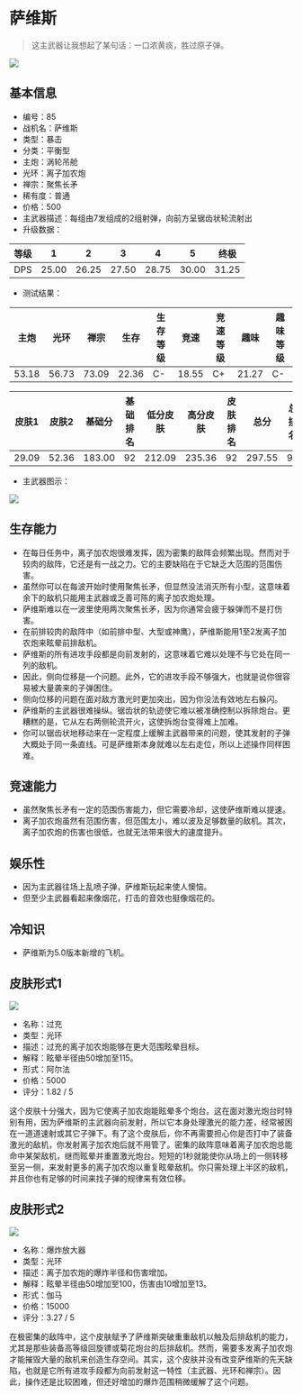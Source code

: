 # 萨维斯

> 这主武器让我想起了某句话：一口浓黄痰，胜过原子弹。

<img src="/ships/ship_85.png" style={{zoom:1}}/>

## 基本信息

- 编号：85
- 战机名：萨维斯
- 类型：暴击
- 分类：平衡型
- 主炮：涡轮吊舱
- 光环：离子加农炮
- 禅宗：聚焦长矛
- 稀有度：普通
- 价格：500
- 主武器描述：每组由7发组成的2组射弹，向前方呈锯齿状轮流射出
- 升级数据：

| 等级 | 1 | 2 | 3 | 4 | 5 | 终极 |
|--|--|--|--|--|--|--|
| DPS | 25.00 | 26.25 | 27.50 | 28.75 | 30.00 | 31.25 |

- 测试结果：

| 主炮 | 光环 | 禅宗 | 生存 | 生存等级 | 竞速 | 竞速等级 | 趣味 | 趣味等级 |
|--|--|--|--|--|--|--|--|--|
| 53.18 | 56.73 | 73.09 | 22.36 | C- | 18.55 | C+ | 21.27 | C- |

| 皮肤1 | 皮肤2 | 基础分 | 基础排名 | 低分皮肤 | 高分皮肤 | 皮肤排名 | 总分 | 总排名 |
|--|--|--|--|--|--|--|--|--|
| 29.09 | 52.36 | 183.00 | 92 | 212.09 | 235.36 | 92 | 297.55 | 94 |

- 主武器图示：

<img src="/illustration/main_85.gif" style={{zoom:1}}/>

## 生存能力

- 在每日任务中，离子加农炮很难发挥，因为密集的敌阵会频繁出现。然而对于较肉的敌阵，它还是有一战之力。它的主要缺陷在于它缺乏大范围的范围伤害。
- 虽然你可以在每波开始时使用聚焦长矛，但显然没法消灭所有小型，这意味着余下的敌机只能用主武器或乏善可陈的离子加农炮处理。
- 萨维斯难以在一波里使用两次聚焦长矛，因为你通常会疲于躲弹而不是打伤害。
- 在前排较肉的敌阵中（如前排中型、大型或神鹰），萨维斯能用1至2发离子加农炮来眩晕前排敌机。
- 萨维斯的所有进攻手段都是向前发射的，这意味着它难以处理不与它处在同一列的敌机。
- 因此，侧向位移是一个问题。此外，它的进攻手段不够强大，也就是说你很容易被大量袭来的子弹困住。
- 侧向位移的问题在面对敌方激光时更加突出，因为你没法有效地左右躲闪。
- 萨维斯的主武器很难操纵。锯齿状的轨迹使它难以被准确控制以拆除炮台。更糟糕的是，它从左右两侧轮流开火，这使拆炮台变得难上加难。
- 你可以锯齿状地移动来在一定程度上缓解主武器带来的问题，使其发射的子弹大概处于同一条直线。可是萨维斯本身就难以左右走位，所以上述操作同样困难。

## 竞速能力

- 虽然聚焦长矛有一定的范围伤害能力，但它需要冷却，这使萨维斯难以提速。
- 离子加农炮虽然有范围伤害，但范围太小，难以波及足够数量的敌机。其次，离子加农炮的伤害也很低，也就无法带来很大的速度提升。

## 娱乐性

- 因为主武器往场上乱喷子弹，萨维斯玩起来使人懊恼。
- 但至少主武器看起来像烟花，打击的音效也挺像烟花的。

## 冷知识

- 萨维斯为5.0版本新增的飞机。

## 皮肤形式1

<img src="/ships/ship_85_apex_1.png" style={{zoom:1}}/>

- 名称：过充
- 类型：光环
- 描述：过充的离子加农炮能够在更大范围眩晕目标。
- 解释：眩晕半径由50增加至115。
- 形式：阿尔法
- 价格：5000
- 评分：1.82 / 5

这个皮肤十分强大，因为它使离子加农炮能眩晕多个炮台。这在面对激光炮台时特别有用，因为萨维斯的主武器向前发射，所以它本身处理激光的能力差，经常被困在一道道速射或其它子弹下。有了这个皮肤后，你不再需要担心你是否打中了装备激光的敌机，你发射离子加农炮后就不用管了。密集的敌阵意味着离子加农炮总能命中某架敌机，继而眩晕并重置激光炮台。短短的1秒就能使你从场上的一侧转移至另一侧，来发射更多的离子加农炮以重复眩晕敌机。你只需处理上半区的敌机，并且你也有足够的时间来找子弹的规律来有效位移。

## 皮肤形式2

<img src="/ships/ship_85_apex_2.png" style={{zoom:1}}/>

- 名称：爆炸放大器
- 类型：光环
- 描述：离子加农炮的爆炸半径和伤害增加。
- 解释：眩晕半径由50增加至100，伤害由10增加至13。
- 形式：伽马
- 价格：15000
- 评分：3.27 / 5

在极密集的敌阵中，这个皮肤赋予了萨维斯突破重重敌机以触及后排敌机的能力，尤其是那些装备高等级回旋镖或菊花炮台的后排敌机。然而，需要多发离子加农炮才能摧毁大量的敌机来创造生存空间。其实，这个皮肤并没有改变萨维斯的先天缺陷，也就是它所有进攻手段都为向前发射这一特性（主武器、光环和禅宗）。因此，操作还是比较困难，但还好增加的爆炸范围稍微缓解了这个问题。
